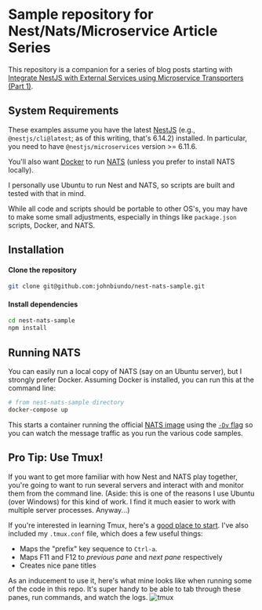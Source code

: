 # Sample repository for Nest/Nats/Microservice Article Series

This repository is a companion for a series of blog posts starting with [Integrate NestJS with External Services using Microservice Transporters (Part 1)]().

## System Requirements

These examples assume you have the latest [NestJS](https://github.com/nestjs/nest) (e.g., `@nestjs/cli@latest`; as of this writing, that's 6.14.2) installed. In particular, you need to have `@nestjs/microservices` version >= 6.11.6.

You'll also want [Docker](https://www.docker.com/get-started) to run [NATS](https://docs.nats.io/) (unless you prefer to install NATS locally).

I personally use Ubuntu to run Nest and NATS, so scripts are built and tested with that in mind.

While all code and scripts should be portable to other OS's, you may have to make some small adjustments, especially in things like `package.json` scripts, Docker, and NATS.

## Installation

#### Clone the repository

```bash
git clone git@github.com:johnbiundo/nest-nats-sample.git
```

#### Install dependencies
```bash
cd nest-nats-sample
npm install
```

## Running NATS

You can easily run a local copy of NATS (say on an Ubuntu server), but I strongly prefer Docker.  Assuming Docker is installed, you can run this at the command line:

```bash
# from nest-nats-sample directory
docker-compose up
```

This starts a container running the official [NATS image](https://docs.nats.io/nats-server/nats_docker) using the [`-Dv` flag](https://docs.nats.io/nats-server/flags#logging-options) so you can watch the message traffic as you run the various code samples.

## Pro Tip: Use Tmux!

If you want to get more familiar with how Nest and NATS play together, you're going to want to run several servers and interact with and monitor them from the command line.  (Aside: this is one of the reasons I use Ubuntu (over Windows) for this kind of work.  I find it much easier to work with multiple server processes.  Anyway...)

If you're interested in learning Tmux, here's a [good place to start](https://linuxize.com/post/getting-started-with-tmux/).  I've also included my `.tmux.conf` file, which does a few useful things:

* Maps the "prefix" key sequence to `Ctrl-a`.
* Maps F11 and F12 to *previous pane* and *next pane* respectively
* Creates nice pane titles

As an inducement to use it, here's what mine looks like when running some of the code in this repo.  It's super handy to be able to tab through these panes, run commands, and watch the logs.
![tmux](https://user-images.githubusercontent.com/6937031/74091865-8d439d80-4a71-11ea-9217-6f9af4094deb.png)


